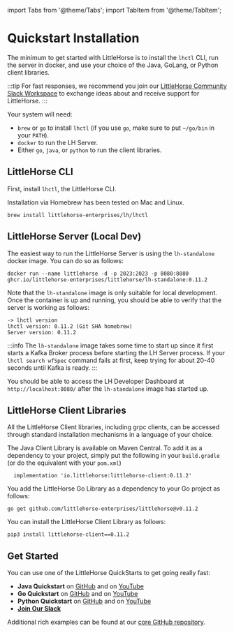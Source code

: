 import Tabs from '@theme/Tabs';
import TabItem from '@theme/TabItem';

# Quickstart Installation

The minimum to get started with LittleHorse is to install the `lhctl` CLI, run the server in docker, and use your choice of the Java, GoLang, or Python client libraries.

:::tip
For fast responses, we recommend you join our [LittleHorse Community Slack Workspace](https://launchpass.com/littlehorsecommunity) to exchange ideas about and receive support for LittleHorse.
:::

Your system will need:
* `brew` or `go` to install `lhctl` (if you use `go`, make sure to put `~/go/bin` in your `PATH`).
* `docker` to run the LH Server.
* Either `go`, `java`, or `python` to run the client libraries.

## LittleHorse CLI

First, install `lhctl`, the LittleHorse CLI.

<Tabs>
  <TabItem value="brew" label="Homebrew" default>

Installation via Homebrew has been tested on Mac and Linux.

```
brew install littlehorse-enterprises/lh/lhctl
```
  </TabItem>
</Tabs>

## LittleHorse Server (Local Dev)

The easiest way to run the LittleHorse Server is using the `lh-standalone` docker image. You can do so as follows:

```
docker run --name littlehorse -d -p 2023:2023 -p 8080:8080 ghcr.io/littlehorse-enterprises/littlehorse/lh-standalone:0.11.2
```

Note that the `lh-standalone` image is only suitable for local development. Once the container is up and running, you should be able to verify that the server is working as follows:

```
-> lhctl version
lhctl version: 0.11.2 (Git SHA homebrew)
Server version: 0.11.2
```

:::info
The `lh-standalone` image takes some time to start up since it first starts a Kafka Broker process before starting the LH Server process. If your `lhctl search wfSpec` command fails at first, keep trying for about 20-40 seconds until Kafka is ready.
:::

You should be able to access the LH Developer Dashboard at `http://localhost:8080/` after the `lh-standalone` image has started up.

## LittleHorse Client Libraries

All the LittleHorse Client libraries, including grpc clients, can be accessed through standard installation mechanisms in a language of your choice.

<Tabs>
  <TabItem value="java" label="Java" default>

The Java Client Library is available on Maven Central. To add it as a dependency to your project, simply put the following in your `build.gradle` (or do the equivalent with your `pom.xml`)

```
  implementation 'io.littlehorse:littlehorse-client:0.11.2'
```
  </TabItem>
  <TabItem value="go" label="Go">
You add the LittleHorse Go Library as a dependency to your Go project as follows:

```
go get github.com/littlehorse-enterprises/littlehorse@v0.11.2
```
  </TabItem>
  <TabItem value="python" label="Python">
You can install the LittleHorse Client Library as follows:

```
pip3 install littlehorse-client==0.11.2
```
  </TabItem>
</Tabs>

## Get Started

You can use one of the LittleHorse QuickStarts to get going really fast:

* **Java Quickstart** on [GitHub](https://github.com/littlehorse-enterprises/lh-quickstart-java) and on [YouTube](https://www.youtube.com/watch?v=8Zo_UOStg98)
* **Go Quickstart** on [GitHub](https://github.com/littlehorse-enterprises/lh-quickstart-go) and on [YouTube](https://www.youtube.com/watch?v=oZQc2ISSZsk)
* **Python Quickstart** on [GitHub](https://github.com/littlehorse-enterprises/lh-quickstart-python) and on [YouTube](https://www.youtube.com/watch?v=l3TZOjfpzTw)
* [**Join Our Slack**](https://launchpass.com/littlehorsecommunity)

Additional rich examples can be found at our [core GitHub repository](https://github.com/littlehorse-enterprises/littlehorse).
